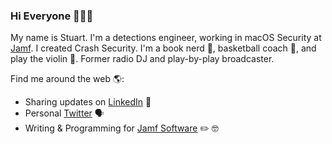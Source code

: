 ### Hi Everyone 👋👨‍💻

My name is Stuart. I'm a detections engineer, working in macOS Security at [Jamf](https://www.jamf.com/products/jamf-protect/). I created Crash Security. I'm a book nerd 📖, basketball coach 🏀, and play the violin 🎻. Former radio DJ and play-by-play broadcaster.

Find me around the web 🌎:
* Sharing updates on [LinkedIn](https://www.linkedin.com/in/stuartashenbrenner-721b73127/) 💼
* Personal [Twitter](https://twitter.com/stuartjash) 🗣
* Writing & Programming for [Jamf Software](https://www.jamf.com/blog/category/security/) ✏️ 🤓
